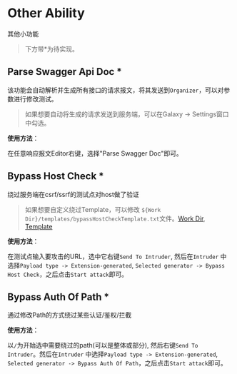 # Other Ability

其他小功能

> 下方带*为待实现。

## Parse Swagger Api Doc *

该功能会自动解析并生成所有接口的请求报文，将其发送到`Organizer`，可以对参数进行修改测试。

> 如果想要自动将生成的请求发送到服务端，可以在Galaxy -> Settings窗口中勾选。

**使用方法**：

在任意响应报文Editor右键，选择"Parse Swagger Doc"即可。

## Bypass Host Check *

绕过服务端在csrf/ssrf的测试点对host做了验证

> 如果想要自定义绕过Template，可以修改 `${Work Dir}/templates/bypassHostCheckTemplate.txt`文件。[Work Dir](https://github.com/outlaws-bai/Galaxy/blob/main/docs/Basic.md#Work-Dir), [Template](https://github.com/outlaws-bai/Galaxy/blob/main/docs/Basic.md#Tempalte)

**使用方法**：

在测试点输入要攻击的URL，选中它右键`Send To Intruder`, 然后在`Intruder` 中选择`Payload type -> Extension-generated`, `Selected generator -> Bypass Host Check`，之后点击`Start attack`即可。

## Bypass Auth Of Path *

通过修改Path的方式绕过某些认证/鉴权/拦截

**使用方法**：

以`/`为开始选中需要绕过的path(可以是整体或部分), 然后右键`Send To Intruder`。然后在`Intruder` 中选择`Payload type -> Extension-generated`, `Selected generator -> Bypass Auth Of Path`，之后点击`Start attack`即可。
